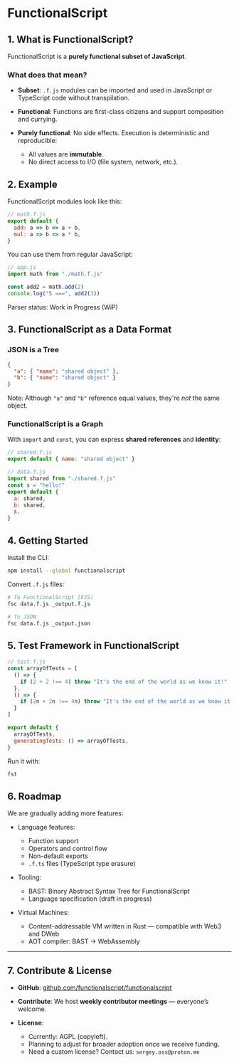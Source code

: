 # FunctionalScript

## 1. What is FunctionalScript?

FunctionalScript is a **purely functional subset of JavaScript**.

### What does that mean?

* **Subset**: `.f.js` modules can be imported and used in JavaScript or TypeScript code without transpilation.
* **Functional**: Functions are first-class citizens and support composition and currying.
* **Purely functional**: No side effects. Execution is deterministic and reproducible:

  * All values are **immutable**.
  * No direct access to I/O (file system, network, etc.).

## 2. Example

FunctionalScript modules look like this:

```js
// math.f.js
export default {
  add: a => b => a + b,
  mul: a => b => a * b,
}
```

You can use them from regular JavaScript:

```js
// app.js
import math from "./math.f.js"

const add2 = math.add(2)
console.log("5 ===", add2(3))
```

Parser status: Work in Progress (WiP)

## 3. FunctionalScript as a Data Format

### JSON is a Tree

```json
{
  "a": { "name": "shared object" },
  "b": { "name": "shared object" }
}
```

Note: Although `"a"` and `"b"` reference equal values, they're *not* the same object.

### FunctionalScript is a Graph

With `import` and `const`, you can express **shared references** and **identity**:

```js
// shared.f.js
export default { name: "shared object" }
```

```js
// data.f.js
import shared from "./shared.f.js"
const s = "hello!"
export default {
  a: shared,
  b: shared,
  s,
}
```

## 4. Getting Started

Install the CLI:

```sh
npm install --global functionalscript
```

Convert `.f.js` files:

```sh
# To FunctionalScript (FJS)
fsc data.f.js _output.f.js

# To JSON
fsc data.f.js _output.json
```

## 5. Test Framework in FunctionalScript

```js
// test.f.js
const arrayOfTests = [
  () => {
    if (2 + 2 !== 4) throw "It's the end of the world as we know it!"
  },
  () => {
    if (2n + 2n !== 4n) throw "It's the end of the world as we know it!"
  }
]

export default {
  arrayOfTests,
  generatingTests: () => arrayOfTests,
}
```

Run it with:

```sh
fst
```

## 6. Roadmap

We are gradually adding more features:

* Language features:

  * Function support
  * Operators and control flow
  * Non-default exports
  * `.f.ts` files (TypeScript type erasure)
* Tooling:

  * BAST: Binary Abstract Syntax Tree for FunctionalScript
  * Language specification (draft in progress)
* Virtual Machines:

  * Content-addressable VM written in Rust — compatible with Web3 and DWeb
  * AOT compiler: BAST → WebAssembly

---

## 7. Contribute & License

* **GitHub**: [github.com/functionalscript/functionalscript](https://github.com/functionalscript/functionalscript)
* **Contribute**: We host **weekly contributor meetings** — everyone’s welcome.
* **License**:

  * Currently: AGPL (copyleft).
  * Planning to adjust for broader adoption once we receive funding.
  * Need a custom license? Contact us: `sergey.oss@proton.me`
